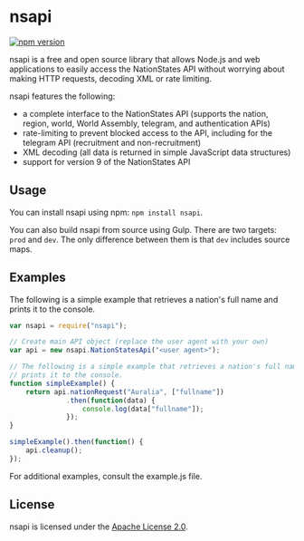 # nsapi #

[![npm version](https://badge.fury.io/js/nsapi.svg)](https://badge.fury.io/js/nsapi)

nsapi is a free and open source library that allows Node.js and web 
applications to easily access the NationStates API without worrying about 
making HTTP requests, decoding XML or rate limiting.

nsapi features the following:
* a complete interface to the NationStates API (supports the nation, region,
  world, World Assembly, telegram, and authentication APIs)
* rate-limiting to prevent blocked access to the API, including for the 
  telegram API (recruitment and non-recruitment)
* XML decoding (all data is returned in simple JavaScript data structures)
* support for version 9 of the NationStates API

## Usage ##

You can install nsapi using npm: `npm install nsapi`.

You can also build nsapi from source using Gulp. There are two targets: `prod`
and `dev`. The only difference between them is that `dev` includes source maps.

## Examples ##

The following is a simple example that retrieves a nation's full name and prints 
it to the console.

```js
var nsapi = require("nsapi");

// Create main API object (replace the user agent with your own)
var api = new nsapi.NationStatesApi("<user agent>");

// The following is a simple example that retrieves a nation's full name and
// prints it to the console.
function simpleExample() {
    return api.nationRequest("Auralia", ["fullname"])
              .then(function(data) {
                  console.log(data["fullname"]);
              });
}

simpleExample().then(function() {
    api.cleanup();
});
```

For additional examples, consult the example.js file.

## License ##

nsapi is licensed under the [Apache License 2.0](http://www.apache.org/licenses/LICENSE-2.0).

